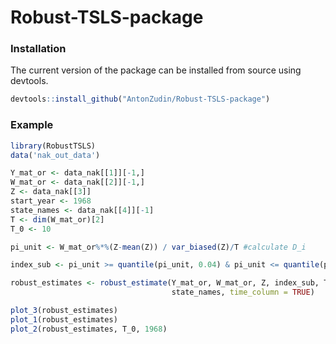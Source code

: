 # Robust-TSLS-package


### Installation
The current version of the package can be installed from source using devtools. 

 ```R  
 devtools::install_github("AntonZudin/Robust-TSLS-package")
```

### Example

```R
library(RobustTSLS)
data('nak_out_data')

Y_mat_or <- data_nak[[1]][-1,]
W_mat_or <- data_nak[[2]][-1,]
Z <- data_nak[[3]]
start_year <- 1968
state_names <- data_nak[[4]][-1]
T <- dim(W_mat_or)[2]
T_0 <- 10

pi_unit <- W_mat_or%*%(Z-mean(Z)) / var_biased(Z)/T #calculate D_i

index_sub <- pi_unit >= quantile(pi_unit, 0.04) & pi_unit <= quantile(pi_unit, 1)#drop inappropriate states

robust_estimates <- robust_estimate(Y_mat_or, W_mat_or, Z, index_sub, T_0,
                                    state_names, time_column = TRUE) 

plot_3(robust_estimates)
plot_1(robust_estimates)
plot_2(robust_estimates, T_0, 1968)
```
